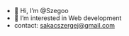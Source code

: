 - 👋 Hi, I’m @Szegoo
- 👀 I’m interested in Web development
- contact: sakacszergej@gmail.com
<!---
Szegoo/Szegoo is a ✨ special ✨ repository because its `README.md` (this file) appears on your GitHub profile.
You can click the Preview link to take a look at your changes.
--->

